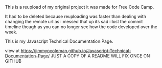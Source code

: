 This is a reupload of my original project it was made for Free Code Camp.

It had to be deleted because reuploading was faster than dealing with changing the remote url as i messed that up its sad i lost the commit timeline though as you can no longer see how the code developed over the week.

This is my Javascript Technical Documentation Page.

view at https://jimmypcoleman.github.io/Javascript-Technical-Documentation-Page/
JUST A COPY OF A README WILL FIX ONCE ON GITHUB
